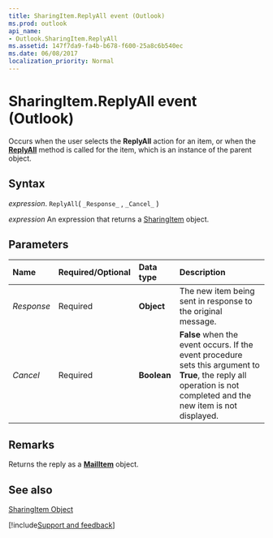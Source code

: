 ```yaml
---
title: SharingItem.ReplyAll event (Outlook)
ms.prod: outlook
api_name:
- Outlook.SharingItem.ReplyAll
ms.assetid: 147f7da9-fa4b-b678-f600-25a8c6b540ec
ms.date: 06/08/2017
localization_priority: Normal
---
```



# SharingItem.ReplyAll event (Outlook)

Occurs when the user selects the  **ReplyAll** action for an item, or when the **[ReplyAll](Outlook.SharingItem.ReplyAll(method).md)** method is called for the item, which is an instance of the parent object.


## Syntax

_expression_. `ReplyAll`( `_Response_` , `_Cancel_` )

 _expression_ An expression that returns a [SharingItem](Outlook.SharingItem.md) object.


## Parameters



|Name|Required/Optional|Data type|Description|
|:-----|:-----|:-----|:-----|
| _Response_|Required| **Object**|The new item being sent in response to the original message.|
| _Cancel_|Required| **Boolean**| **False** when the event occurs. If the event procedure sets this argument to **True**, the reply all operation is not completed and the new item is not displayed.|

## Remarks

Returns the reply as a  **[MailItem](Outlook.MailItem.md)** object.


## See also


[SharingItem Object](Outlook.SharingItem.md)

[!include[Support and feedback](~/includes/feedback-boilerplate.md)]